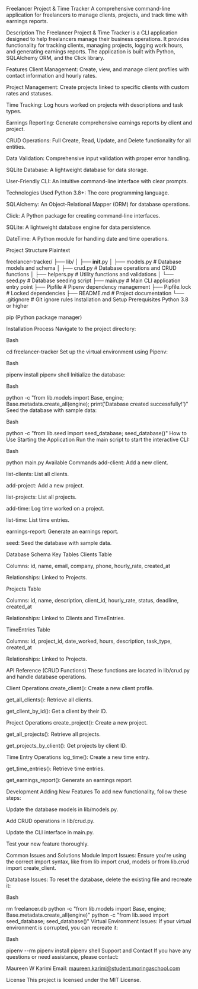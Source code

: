 Freelancer Project & Time Tracker
A comprehensive command-line application for freelancers to manage clients, projects, and track time with earnings reports.

Description
The Freelancer Project & Time Tracker is a CLI application designed to help freelancers manage their business operations. It provides functionality for tracking clients, managing projects, logging work hours, and generating earnings reports. The application is built with Python, SQLAlchemy ORM, and the Click library.

Features
Client Management: Create, view, and manage client profiles with contact information and hourly rates.

Project Management: Create projects linked to specific clients with custom rates and statuses.

Time Tracking: Log hours worked on projects with descriptions and task types.

Earnings Reporting: Generate comprehensive earnings reports by client and project.

CRUD Operations: Full Create, Read, Update, and Delete functionality for all entities.

Data Validation: Comprehensive input validation with proper error handling.

SQLite Database: A lightweight database for data storage.

User-Friendly CLI: An intuitive command-line interface with clear prompts.

Technologies Used
Python 3.8+: The core programming language.

SQLAlchemy: An Object-Relational Mapper (ORM) for database operations.

Click: A Python package for creating command-line interfaces.

SQLite: A lightweight database engine for data persistence.

DateTime: A Python module for handling date and time operations.

Project Structure
Plaintext

freelancer-tracker/
├── lib/
│   ├── __init__.py
│   ├── models.py       # Database models and schema
│   ├── crud.py         # Database operations and CRUD functions
│   ├── helpers.py      # Utility functions and validations
│   └── seed.py         # Database seeding script
├── main.py             # Main CLI application entry point
├── Pipfile             # Pipenv dependency management
├── Pipfile.lock        # Locked dependencies
├── README.md           # Project documentation
└── .gitignore          # Git ignore rules
Installation and Setup
Prerequisites
Python 3.8 or higher

pip (Python package manager)

Installation Process
Navigate to the project directory:

Bash

cd freelancer-tracker
Set up the virtual environment using Pipenv:

Bash

pipenv install
pipenv shell
Initialize the database:

Bash

python -c "from lib.models import Base, engine; Base.metadata.create_all(engine); print('Database created successfully!')"
Seed the database with sample data:

Bash

python -c "from lib.seed import seed_database; seed_database()"
How to Use
Starting the Application
Run the main script to start the interactive CLI:

Bash

python main.py
Available Commands
add-client: Add a new client.

list-clients: List all clients.

add-project: Add a new project.

list-projects: List all projects.

add-time: Log time worked on a project.

list-time: List time entries.

earnings-report: Generate an earnings report.

seed: Seed the database with sample data.

Database Schema
Key Tables
Clients Table

Columns: id, name, email, company, phone, hourly_rate, created_at

Relationships: Linked to Projects.

Projects Table

Columns: id, name, description, client_id, hourly_rate, status, deadline, created_at

Relationships: Linked to Clients and TimeEntries.

TimeEntries Table

Columns: id, project_id, date_worked, hours, description, task_type, created_at

Relationships: Linked to Projects.

API Reference (CRUD Functions)
These functions are located in lib/crud.py and handle database operations.

Client Operations
create_client(): Create a new client profile.

get_all_clients(): Retrieve all clients.

get_client_by_id(): Get a client by their ID.

Project Operations
create_project(): Create a new project.

get_all_projects(): Retrieve all projects.

get_projects_by_client(): Get projects by client ID.

Time Entry Operations
log_time(): Create a new time entry.

get_time_entries(): Retrieve time entries.

get_earnings_report(): Generate an earnings report.

Development
Adding New Features
To add new functionality, follow these steps:

Update the database models in lib/models.py.

Add CRUD operations in lib/crud.py.

Update the CLI interface in main.py.

Test your new feature thoroughly.

Common Issues and Solutions
Module Import Issues: Ensure you're using the correct import syntax, like from lib import crud, models or from lib.crud import create_client.

Database Issues: To reset the database, delete the existing file and recreate it:

Bash

rm freelancer.db
python -c "from lib.models import Base, engine; Base.metadata.create_all(engine)"
python -c "from lib.seed import seed_database; seed_database()"
Virtual Environment Issues: If your virtual environment is corrupted, you can recreate it:

Bash

pipenv --rm
pipenv install
pipenv shell
Support and Contact
If you have any questions or need assistance, please contact:

Maureen W Karimi
Email: maureen.karimi@student.moringaschool.com

License
This project is licensed under the MIT License.
